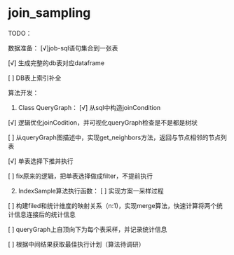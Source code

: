 # join_sampling
TODO：

数据准备：
[√]job-sql语句集合到一张表

[√] 生成完整的db表对应dataframe

[ ] DB表上索引补全

算法开发：
1. Class QueryGraph：
[√] 从sql中构造joinCondition

[√] 逻辑优化joinCodition，并可视化queryGraph检查是不是都是树状

[ ] 从queryGraph图描述中，实现get_neighbors方法，返回与节点相邻的节点列表

[√] 单表选择下推并执行

[ ] fix原来的逻辑，把单表选择做成filter，不提前执行

2. IndexSample算法执行函数：
[ ] 实现方案一采样过程

[ ] 构建filed和统计维度的映射关系（n:1)，实现merge算法，快速计算将两个统计信息连接后的统计信息

[ ] queryGraph上自顶向下为每个表采样，并记录统计信息

[ ] 根据中间结果获取最佳执行计划（算法待调研）

